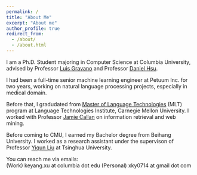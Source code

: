 ```yaml
---
permalink: /
title: "About Me"
excerpt: "About me"
author_profile: true
redirect_from: 
  - /about/
  - /about.html
---
```

I am a Ph.D. Student majoring in Computer Science at Columbia University, advised by Professor <a href="http://www.cs.columbia.edu/~gravano/"><u>Luis Gravano</u></a> and Professor <a href="http://www.cs.columbia.edu/~djhsu/"><u>Daniel Hsu</u></a>. 

I had been a full-time senior machine learning engineer at Petuum Inc. for two years, working on natural language processing projects, especially in medical domain. 

Before that, I gradudated from <a href="https://www.lti.cs.cmu.edu/learn"><u>Master of Language Technologies</u></a> (MLT) program at Language Technologies Institute, Carnegie Mellon University. I worked with Professor <a href="http://www.cs.cmu.edu/~callan/"><u>Jamie Callan</u></a> on information retrieval and web mining.   

Before coming to CMU, I earned my Bachelor degree from Beihang University. I worked as a research assistant under the supervison of Professor <a href="http://www.thuir.cn/group/~YQLiu/"><u>Yiqun Liu</u></a> at Tsinghua University.

You can reach me via emails:  
(Work) keyang.xu at columbia dot edu 
(Personal) xky0714 at gmail dot com   


